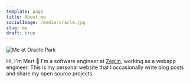 ```yaml
---
template: page
title: About me
socialImage: /media/oracle.jpg
slug: me
draft: true
---
```

![Me at Oracle Park](/media/oracle.jpg)

Hi, I'm Mert 👋 I'm a software engineer at [Zeplin](https://zeplin.io), working as a webapp engineer. This is my personal website that I occasionally write blog posts and share my open source projects.